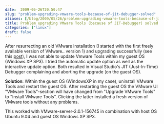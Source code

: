 ```yaml
---
date:  2009-05-26T20:50:47
slug: "problem-upgrading-vmware-tools-because-of-jit-debugger-solved"
aliases: [/blog/2009/05/26/problem-upgrading-vmware-tools-because-of-jit-debugger-solved]
title: Problem upgrading VMware Tools (because of JIT-Debugger) solved
categories: ["linux"]
draft: false
---
```


After resurrecting an old VMware installation (I started with the first freely available version of VMware.. version 1) and upgrading successfully (see this [post](http://draptik.wordpress.com/2009/05/26/ubuntu-9-04-with-vmware-server-2-0-1-156745/)), I was not able to update Vmware Tools within my guest OS (Windows XP SP3). I tried the automatic update option as well as the interactive update option. Both resulted in Visual Studio's JIT (Just-In-Time) Debugger complaining and aborting the upgrade (on the guest OS).

**Solution**: Within the guest OS (WindowsXP in my case), uninstall VMware Tools and restart the guest OS. After restarting the guest OS the VMware UI "VMware Tools"-section will have changed from "Upgrade VMware Tools" to "Install VMware Tools". Clicking the latter installed a fresh version of VMware tools without any problems.

This worked with VMware-server-2.0.1-156745 in combination with host OS Ubuntu 9.04 and guest OS Windows XP SP3.
